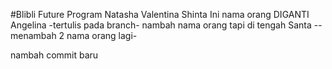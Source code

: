 #Blibli Future Program
Natasha Valentina
Shinta
Ini nama orang DIGANTI
Angelina -tertulis pada branch-
nambah nama orang tapi di tengah
Santa --menambah 2 nama orang lagi-

nambah commit baru
